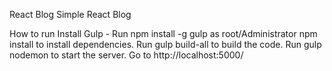 React Blog
Simple React Blog

How to run
Install Gulp - Run npm install -g gulp as root/Administrator
npm install to install dependencies.
Run gulp build-all to build the code.
Run gulp nodemon to start the server.
Go to http://localhost:5000/
